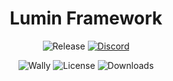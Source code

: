 <div align="center">

# Lumin Framework
![Release](https://img.shields.io/github/v/release/lumin-dev/LuminFramework)
[![Discord](https://img.shields.io/discord/1105688855375511642?logo=discord&logoColor=white&label=discord&color=4d3dff)](https://discord.gg/cwwcZtqJAt)

![Wally](https://img.shields.io/github/actions/workflow/status/lumin-dev/LuminFramework/release.yml?label=wally%20status)
![License](https://img.shields.io/github/license/lumin-dev/LuminFramework)
![Downloads](https://img.shields.io/github/downloads/lumin-dev/LuminFramework/latest/total)

</div>